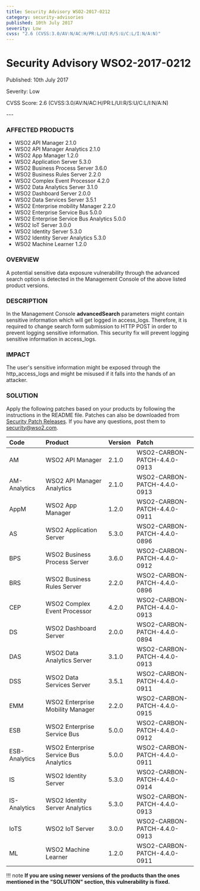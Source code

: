 ```yaml
---
title: Security Advisory WSO2-2017-0212
category: security-advisories
published: 10th July 2017
severity: Low
cvss: "2.6 (CVSS:3.0/AV:N/AC:H/PR:L/UI:R/S:U/C:L/I:N/A:N)"
---
```


# Security Advisory WSO2-2017-0212

<p class="doc-info">Published: 10th July 2017</p>
<p class="doc-info">Severity: Low</p>
<p class="doc-info">CVSS Score: 2.6 (CVSS:3.0/AV:N/AC:H/PR:L/UI:R/S:U/C:L/I:N/A:N)</p>
---

### AFFECTED PRODUCTS
* WSO2 API Manager 2.1.0
* WSO2 API Manager Analytics 2.1.0
* WSO2 App Manager 1.2.0
* WSO2 Application Server 5.3.0
* WSO2 Business Process Server 3.6.0
* WSO2 Business Rules Server 2.2.0
* WSO2 Complex Event Processor 4.2.0
* WSO2 Data Analytics Server 3.1.0
* WSO2 Dashboard Server 2.0.0
* WSO2 Data Services Server 3.5.1
* WSO2 Enterprise mobility Manager  2.2.0
* WSO2 Enterprise Service Bus 5.0.0
* WSO2 Enterprise Service Bus Analytics 5.0.0    
* WSO2 IoT Server 3.0.0
* WSO2 Identity Server  5.3.0
* WSO2 Identity Server Analytics 5.3.0              
* WSO2 Machine Learner 1.2.0


### OVERVIEW
A potential sensitive data exposure vulnerability through the advanced search option is detected in the Management Console of the above listed product versions.


### DESCRIPTION
In the Management Console **advancedSearch** parameters might contain sensitive information which will get logged in access_logs. Therefore, it is required to change search form submission to HTTP POST in order to prevent logging sensitive information. This security fix will prevent logging sensitive information in access_logs.


### IMPACT
The user's sensitive information might be exposed through the http_access_logs and might be misused if it falls into the hands of an attacker.


### SOLUTION
Apply the following patches based on your products by following the instructions in the README file. Patches can also be downloaded from [Security Patch Releases](https://wso2.com/security-patch-releases/). If you have any questions, post them to <security@wso2.com>.


| **Code** | **Product**          | **Version** | **Patch**                    |
| :--- | :------ | :------ | :---- |
| AM | WSO2 API Manager | 2.1.0 | WSO2-CARBON-PATCH-4.4.0-0913 |
| AM-Analytics | WSO2 API Manager Analytics | 2.1.0 | WSO2-CARBON-PATCH-4.4.0-0913 |
| AppM | WSO2 App Manager | 1.2.0 | WSO2-CARBON-PATCH-4.4.0-0911 |
| AS | WSO2 Application Server | 5.3.0 | WSO2-CARBON-PATCH-4.4.0-0896 |
| BPS | WSO2 Business Process Server | 3.6.0 | WSO2-CARBON-PATCH-4.4.0-0912 |
| BRS | WSO2 Business Rules Server | 2.2.0 | WSO2-CARBON-PATCH-4.4.0-0896 |
| CEP | WSO2 Complex Event Processor | 4.2.0 | WSO2-CARBON-PATCH-4.4.0-0913 |
| DS | WSO2 Dashboard Server | 2.0.0 | WSO2-CARBON-PATCH-4.4.0-0894 |
| DAS | WSO2 Data Analytics Server | 3.1.0 | WSO2-CARBON-PATCH-4.4.0-0913 |
| DSS | WSO2 Data Services Server | 3.5.1 | WSO2-CARBON-PATCH-4.4.0-0911 |
| EMM | WSO2 Enterprise Mobility Manager | 2.2.0 | WSO2-CARBON-PATCH-4.4.0-0915 |
| ESB | WSO2 Enterprise Service Bus | 5.0.0 | WSO2-CARBON-PATCH-4.4.0-0912 |
| ESB-Analytics | WSO2 Enterprise Service Bus Analytics | 5.0.0 | WSO2-CARBON-PATCH-4.4.0-0911 |
| IS | WSO2 Identity Server | 5.3.0 | WSO2-CARBON-PATCH-4.4.0-0914 |
| IS-Analytics | WSO2 Identity Server Analytics | 5.3.0 | WSO2-CARBON-PATCH-4.4.0-0913 |
| IoTS | WSO2 IoT Server | 3.0.0 | WSO2-CARBON-PATCH-4.4.0-0913 | WSO2-CARBON-PATCH-4.4.0-0915 |
| ML | WSO2 Machine Learner | 1.2.0 | WSO2-CARBON-PATCH-4.4.0-0911 |


!!! note
    **If you are using newer versions of the products than the ones mentioned in the "SOLUTION" section, this vulnerability is fixed.**
